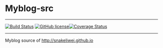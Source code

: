 # Myblog-src
---
[![Build Status](https://travis-ci.org/snakeliwei/Myblog-src.png?branch=master)](https://travis-ci.org/snakeliwei/Myblog-src) [![GitHub license](https://img.shields.io/badge/license-Artistic-blue.svg?style=flat-square)](https://raw.githubusercontent.com/snakeliwei/Myblog-src/master/LICENSE)[![Coverage Status](https://coveralls.io/repos/github/snakeliwei/Myblog-src/badge.svg?branch=master)](https://coveralls.io/github/snakeliwei/Myblog-src?branch=master)

---
Myblog source of http://snakeliwei.github.io
